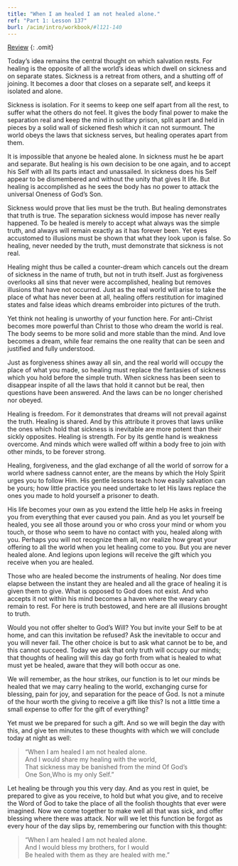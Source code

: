 ```yaml
---
title: "When I am healed I am not healed alone."
ref: "Part 1: Lesson 137"
burl: /acim/intro/workbook/#l121-140
---
```


<a class="hide-review" href="/acim/workbook/l149/#l137">Review</a>
{: .omit}

Today’s idea remains the central thought on which salvation rests. For
healing is the opposite of all the world’s ideas which dwell on sickness
and on separate states. Sickness is a retreat from others, and a
shutting off of joining. It becomes a door that closes on a separate
self, and keeps it isolated and alone.

Sickness is isolation. For it seems to keep one self apart from all the
rest, to suffer what the others do not feel. It gives the body final
power to make the separation real and keep the mind in solitary prison,
split apart and held in pieces by a solid wall of sickened flesh which
it can not surmount. The world obeys the laws that sickness serves, but
healing operates apart from them.

It is impossible that anyone be healed alone. In sickness must he be
apart and separate. But healing is his own decision to be one again, and
to accept his Self with all Its parts intact and unassailed. In sickness
does his Self appear to be dismembered and without the unity that gives
It life. But healing is accomplished as he sees the body has no power to
attack the universal Oneness of God’s Son.

Sickness would prove that lies must be the truth. But healing
demonstrates that truth is true. The separation sickness would impose has
never really happened. To be healed is merely to accept what always was
the simple truth, and always will remain exactly as it has forever been.
Yet eyes accustomed to illusions must be shown that what they look upon
is false. So healing, never needed by the truth, must demonstrate that
sickness is not real.

Healing might thus be called a counter-dream which cancels out the dream
of sickness in the name of truth, but not in truth itself. Just as
forgiveness overlooks all sins that never were accomplished, healing but
removes illusions that have not occurred. Just as the real world will
arise to take the place of what has never been at all, healing offers
restitution for imagined states and false ideas which dreams embroider
into pictures of the truth.

Yet think not healing is unworthy of your function here. For anti-Christ
becomes more powerful than Christ to those who dream
the world is real. The body seems to be more solid and more stable than
the mind. And love becomes a dream, while fear remains the one reality
that can be seen and justified and fully understood.

Just as forgiveness shines away all sin, and the real world will occupy
the place of what you made, so healing must replace the fantasies of
sickness which you hold before the simple truth. When sickness has been
seen to disappear inspite of all the laws that hold it cannot but be
real, then questions have been answered. And the laws can be no longer
cherished nor obeyed.

Healing is freedom. For it demonstrates that dreams will not prevail
against the truth. Healing is shared. And by this attribute it proves
that laws unlike the ones which hold that sickness is inevitable are
more potent than their sickly opposites. Healing is strength. For by its
gentle hand is weakness overcome. And minds which were walled off within
a body free to join with other minds, to be forever strong.

Healing, forgiveness, and the glad exchange of all the world of sorrow
for a world where sadness cannot enter, are the means by which the Holy
Spirit urges you to follow Him. His gentle lessons teach how easily
salvation can be yours; how little practice you need undertake to let
His laws replace the ones you made to hold yourself a prisoner to death.

His life becomes your own as you extend the little help He asks in
freeing you from everything that ever caused you pain. And as you let
yourself be healed, you see all those around you or who cross your mind
or whom you touch, or those who seem to have no contact with you, healed
along with you. Perhaps you will not recognize them all, nor realize how
great your offering to all the world when you let healing come to you.
But you are never healed alone. And legions upon legions will receive
the gift which you receive when you are healed.

Those who are healed become the instruments of healing. Nor does time
elapse between the instant they are healed and all the grace of healing
it is given them to give. What is opposed to God does not exist. And who
accepts it not within his mind becomes a haven where the weary can
remain to rest. For here is truth bestowed, and here are all illusions
brought to truth.

Would you not offer shelter to God’s Will? You but invite your
Self to be at home, and can this invitation be refused? Ask the
inevitable to occur and you will never fail. The other choice is but to
ask what cannot be to be, and this cannot succeed. Today we ask that only
truth will occupy our minds; that thoughts of healing will this day go
forth from what is healed to what must yet be healed, aware that they
will both occur as one.

We will remember, as the hour strikes, our function is to let our minds
be healed that we may carry healing to the world, exchanging curse for
blessing, pain for joy, and separation for the peace of God. Is not a
minute of the hour worth the giving to receive a gift like this? Is not
a little time a small expense to offer for the gift of everything?

Yet must we be prepared for such a gift. And so we will begin the day
with this, and give ten minutes to these thoughts with which we will
conclude today at night as well:

> “When I am healed I am not healed alone.<br/>
> And I would share my healing with the world,<br/>
> That sickness may be banished from the mind Of God’s<br/>
> One Son,Who is my only Self.”

Let healing be through you this very day. And as you rest in quiet, be
prepared to give as you receive, to hold but what you give, and to
receive the Word of God to take the place of all the foolish thoughts
that ever were imagined. Now we come together to make well all that was
sick, and offer blessing where there was attack. Nor will we let this
function be forgot as every hour of the day slips by, remembering our
function with this thought:

> “When I am healed I am not healed alone.<br/>
> And I would bless my brothers, for I would<br/>
> Be healed with them as they are healed with me.”

